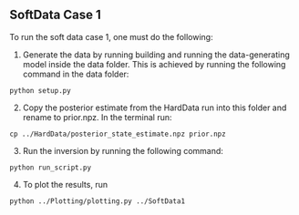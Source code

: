 ## SoftData Case 1

To run the soft data case 1, one must do the following:
1. Generate the data by running building and running the data-generating model inside the data folder. This is achieved
by running the following command in the data folder:
```
python setup.py
```
2. Copy the posterior estimate from the HardData run into this folder and rename to prior.npz. In the terminal run:
```
cp ../HardData/posterior_state_estimate.npz prior.npz
```
3. Run the inversion by running the following command:
```
python run_script.py
```

4. To plot the results, run

```
python ../Plotting/plotting.py ../SoftData1
```
